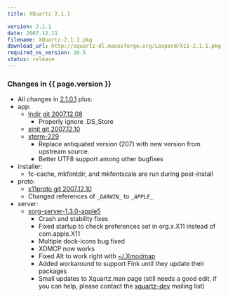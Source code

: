 ```yaml
---
title: XQuartz 2.1.1

version: 2.1.1
date: 2007.12.11
filename: XQuartz-2.1.1.pkg
download_url: http://xquartz-dl.macosforge.org/Leopard/X11-2.1.1.pkg
required_os_version: 10.5
status: release
---
```


### Changes in {{ page.version }} ###
  * All changes in [2.1.0.1](XQuartz-2.1.0.1.html) plus:
  * app:
    * [lndir git 2007.12.08](http://gitweb.freedesktop.org/?p=xorg/util/lndir.git;a=summary)
      * Properly ignore .DS_Store
    * [xinit git 2007.12.10](http://gitweb.freedesktop.org/?p=xorg/app/xinit.git;a=summary)
    * [xterm-229](http://invisible-island.net/xterm/xterm.log.html)
      * Replace antiquated version (207) with new version from upstream source.
      * Better UTF8 support among other bugfixes
  * installer:
    * fc-cache, mkfontdir, and mkfontscale are run during post-install
  * proto:
    * [x11proto git 2007.12.10](http://gitweb.freedesktop.org/?p=xorg/proto/x11proto.git;a=summary)
    * Changed references of _``_DARWIN_``_ to _``_APPLE_``_
  * server:
    * [xorg-server-1.3.0-apple5](http://cgit.freedesktop.org/xorg/xserver/log/?h=56324ec518dbd5f7264147f3ae3fde492506710e)
      * Crash and stability fixes
      * Fixed startup to check preferences set in org.x.X11 instead of com.apple.X11
      * Multiple dock-icons bug fixed
      * XDMCP now works
      * Fixed Alt to work right with [~/.Xmodmap](wiki:KeyboardMapping#AltvsMode_switch)
      * Added workaround to support Fink until they update their packages
      * Small updates to Xquartz.man page (still needs a good edit, if you can help, please contact the [xquartz-dev](wiki:MailingLists#XQuartz-Dev) mailing list)

